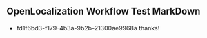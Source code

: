 ## OpenLocalization Workflow Test MarkDown

* fd1f6bd3-f179-4b3a-9b2b-21300ae9968a 
thanks!



<!--HONumber=Jan16_HO4-->

